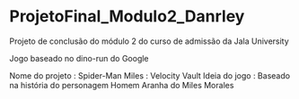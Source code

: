 # ProjetoFinal_Modulo2_Danrley

Projeto de conclusão do módulo 2 do curso de admissão da Jala University

Jogo baseado no dino-run do Google 

Nome do projeto : Spider-Man Miles : Velocity Vault 
Ideia do jogo : Baseado na história do personagem Homem Aranha do Miles Morales 
